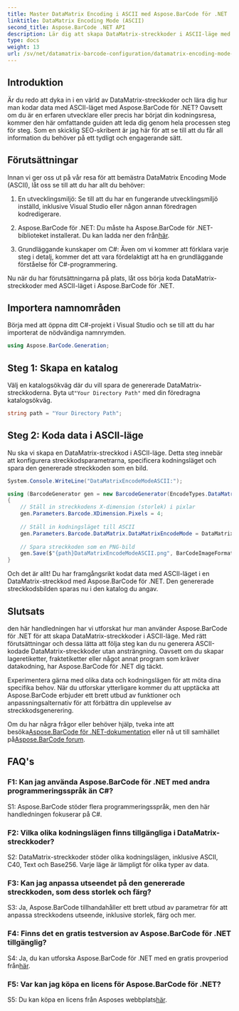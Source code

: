```yaml
---
title: Master DataMatrix Encoding i ASCII med Aspose.BarCode för .NET
linktitle: DataMatrix Encoding Mode (ASCII)
second_title: Aspose.BarCode .NET API
description: Lär dig att skapa DataMatrix-streckkoder i ASCII-läge med Aspose.BarCode för .NET. Steg-för-steg-guide för utvecklare.
type: docs
weight: 13
url: /sv/net/datamatrix-barcode-configuration/datamatrix-encoding-mode-ascii/
---
```

## Introduktion

Är du redo att dyka in i en värld av DataMatrix-streckkoder och lära dig hur man kodar data med ASCII-läget med Aspose.BarCode för .NET? Oavsett om du är en erfaren utvecklare eller precis har börjat din kodningsresa, kommer den här omfattande guiden att leda dig genom hela processen steg för steg. Som en skicklig SEO-skribent är jag här för att se till att du får all information du behöver på ett tydligt och engagerande sätt.

## Förutsättningar

Innan vi ger oss ut på vår resa för att bemästra DataMatrix Encoding Mode (ASCII), låt oss se till att du har allt du behöver:

1. En utvecklingsmiljö: Se till att du har en fungerande utvecklingsmiljö inställd, inklusive Visual Studio eller någon annan föredragen kodredigerare.

2.  Aspose.BarCode för .NET: Du måste ha Aspose.BarCode för .NET-biblioteket installerat. Du kan ladda ner den från[här](https://releases.aspose.com/barcode/net/).

3. Grundläggande kunskaper om C#: Även om vi kommer att förklara varje steg i detalj, kommer det att vara fördelaktigt att ha en grundläggande förståelse för C#-programmering.

Nu när du har förutsättningarna på plats, låt oss börja koda DataMatrix-streckkoder med ASCII-läget i Aspose.BarCode för .NET.

## Importera namnområden

Börja med att öppna ditt C#-projekt i Visual Studio och se till att du har importerat de nödvändiga namnrymden.

```csharp
using Aspose.BarCode.Generation;
```

## Steg 1: Skapa en katalog

 Välj en katalogsökväg där du vill spara de genererade DataMatrix-streckkoderna. Byta ut`"Your Directory Path"` med din föredragna katalogsökväg.

```csharp
string path = "Your Directory Path";
```

## Steg 2: Koda data i ASCII-läge

Nu ska vi skapa en DataMatrix-streckkod i ASCII-läge. Detta steg innebär att konfigurera streckkodsparametrarna, specificera kodningsläget och spara den genererade streckkoden som en bild.

```csharp
System.Console.WriteLine("DataMatrixEncodeModeASCII:");

using (BarcodeGenerator gen = new BarcodeGenerator(EncodeTypes.DataMatrix, "Aspose"))
{
    // Ställ in streckkodens X-dimension (storlek) i pixlar
    gen.Parameters.Barcode.XDimension.Pixels = 4;
    
    // Ställ in kodningsläget till ASCII
    gen.Parameters.Barcode.DataMatrix.DataMatrixEncodeMode = DataMatrixEncodeMode.ASCII;
    
    // Spara streckkoden som en PNG-bild
    gen.Save($"{path}DataMatrixEncodeModeASCII.png", BarCodeImageFormat.Png);
}
```

Och det är allt! Du har framgångsrikt kodat data med ASCII-läget i en DataMatrix-streckkod med Aspose.BarCode för .NET. Den genererade streckkodsbilden sparas nu i den katalog du angav.

## Slutsats

den här handledningen har vi utforskat hur man använder Aspose.BarCode för .NET för att skapa DataMatrix-streckkoder i ASCII-läge. Med rätt förutsättningar och dessa lätta att följa steg kan du nu generera ASCII-kodade DataMatrix-streckkoder utan ansträngning. Oavsett om du skapar lageretiketter, fraktetiketter eller något annat program som kräver datakodning, har Aspose.BarCode för .NET dig täckt.

Experimentera gärna med olika data och kodningslägen för att möta dina specifika behov. När du utforskar ytterligare kommer du att upptäcka att Aspose.BarCode erbjuder ett brett utbud av funktioner och anpassningsalternativ för att förbättra din upplevelse av streckkodsgenerering.

 Om du har några frågor eller behöver hjälp, tveka inte att besöka[Aspose.BarCode för .NET-dokumentation](https://reference.aspose.com/barcode/net/) eller nå ut till samhället på[Aspose.BarCode forum](https://forum.aspose.com/c/barcode/13).

## FAQ's

### F1: Kan jag använda Aspose.BarCode för .NET med andra programmeringsspråk än C#?

S1: Aspose.BarCode stöder flera programmeringsspråk, men den här handledningen fokuserar på C#.

### F2: Vilka olika kodningslägen finns tillgängliga i DataMatrix-streckkoder?

S2: DataMatrix-streckkoder stöder olika kodningslägen, inklusive ASCII, C40, Text och Base256. Varje läge är lämpligt för olika typer av data.

### F3: Kan jag anpassa utseendet på den genererade streckkoden, som dess storlek och färg?

S3: Ja, Aspose.BarCode tillhandahåller ett brett utbud av parametrar för att anpassa streckkodens utseende, inklusive storlek, färg och mer.

### F4: Finns det en gratis testversion av Aspose.BarCode för .NET tillgänglig?

 S4: Ja, du kan utforska Aspose.BarCode för .NET med en gratis provperiod från[här](https://releases.aspose.com/).

### F5: Var kan jag köpa en licens för Aspose.BarCode för .NET?

 S5: Du kan köpa en licens från Asposes webbplats[här](https://purchase.aspose.com/buy).